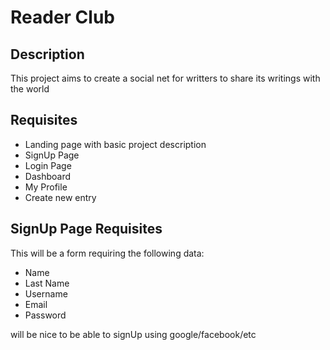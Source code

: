 # Reader Club

## Description
This project aims to create a social net for writters to share its writings with the world

## Requisites

- Landing page with basic project description
- SignUp Page
- Login Page
- Dashboard
- My Profile
- Create new entry


## SignUp Page Requisites
This will be a form requiring the following data:
- Name
- Last Name
- Username
- Email
- Password

will be nice to be able to signUp using google/facebook/etc


